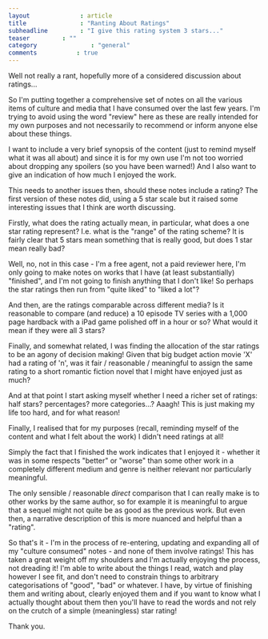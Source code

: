 ```yaml
---
layout              : article
title               : "Ranting About Ratings"
subheadline         : "I give this rating system 3 stars..."
teaser         : ""
category               : "general"
comments           : true
---
```

Well not really a rant, hopefully more of a considered discussion about ratings...

So I'm putting together a comprehensive set of notes on all the various items of culture and media that
I have consumed over the last few years. I'm trying to avoid using the word "review" here as these are
really intended for my own purposes and not necessarily to recommend or inform anyone else about
these things.

I want to include a very brief synopsis of the content (just to remind myself what it was all about)
and since it is for my own use I'm not too worried about dropping any spoilers (so you have been
warned!) And I also want to give an indication of how much I enjoyed the work.

This needs to another issues then, should these notes include a rating? The first version of these
notes did, using a 5 star scale but it raised some interesting issues that I think are worth
discussing.

Firstly, what does the rating actually mean, in particular, what does a one star rating represent?
I.e. what is the "range" of the rating scheme? It is fairly clear that 5 stars mean something that is 
really good, but does 1 star mean really bad?

Well, no, not in this case - I'm a free agent, not a paid reviewer here, I'm only going to make notes
on works that I have (at least substantially) "finished", and I'm not going to finish anything that
I don't like! So perhaps the star ratings then run from "quite liked" to "liked a lot"?

And then, are the ratings comparable across different media? Is it reasonable to compare (and reduce)
a 10 episode TV series with a 1,000 page hardback with a iPad game polished off in a hour or so? 
What would it mean if they were all 3 stars?

Finally, and somewhat related, I was finding the allocation of the star ratings to be an
agony of decision making! Given that big budget action movie 'X' had a rating of 'n', was 
it fair / reasonable / meaningful to assign the same rating to a short romantic fiction
novel that I might have enjoyed just as much?

And at that point I start asking myself whether I need a richer set of ratings: half stars?
percentages? more categories...? Aaagh! This is just making my life too hard, and for what
reason!

Finally, I realised that for my purposes (recall, reminding myself of the content and what I
felt about the work) I didn't need ratings at all!

Simply the fact that I finished the work indicates that I enjoyed it - whether it was in
some respects "better" or "worse" than some other work in a completely different medium
and genre is neither relevant nor particularly meaningful.

The only sensible / reasonable *direct* comparison that I can really make is to other
works by the same author, so for example it is meaningful to argue that a sequel might
not quite be as good as the previous work. But even then, a narrative description of
this is more nuanced and helpful than a "rating".

So that's it - I'm in the process of re-entering, updating and expanding all of my "culture
consumed" notes - and none of them involve ratings! This has taken a great weight off my
shoulders and I'm actually enjoying the process, not dreading it! I'm able to write about
the things I read, watch and play however I see fit, and don't need to constrain things to
arbitrary categorisations of "good", "bad" or whatever. I have, by virtue of finishing them
and writing about, clearly enjoyed them and if you want to know what I actually thought
about them then you'll have to read the words and not rely on the crutch of a simple
(meaningless) star rating!

Thank you.

